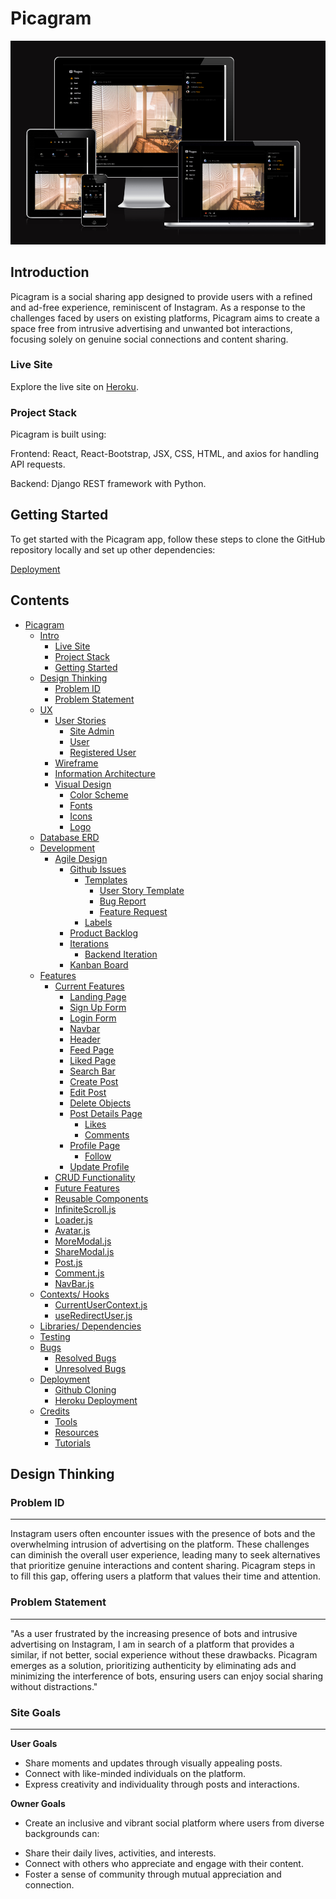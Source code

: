 # Picagram

![Picagram](README_images/responsive.png)

## Introduction

Picagram is a social sharing app designed to provide users with a refined and ad-free experience, reminiscent of Instagram. As a response to the challenges faced by users on existing platforms, Picagram aims to create a space free from intrusive advertising and unwanted bot interactions, focusing solely on genuine social connections and content sharing.

### Live Site

Explore the live site on [Heroku](#).

### Project Stack

Picagram is built using:

Frontend:
React, React-Bootstrap, JSX, CSS, HTML, and axios for handling API requests.

Backend:
Django REST framework with Python.

## Getting Started

To get started with the Picagram app, follow these steps to clone the GitHub repository locally and set up other dependencies:

[Deployment](#deployment)

## Contents

-   [Picagram](#picagram)
    -   [Intro](#intro)
        -   [Live Site](#live-site)
        -   [Project Stack](#project-stack)
        -   [Getting Started](#get-started)
    -   [Design Thinking](#design-thinking)
        -   [Problem ID](#problem-id)
        -   [Problem Statement](#problem-statement)
    -   [UX](#ux-user-experience-design)
        -   [User Stories](#user-stories)
            -   [Site Admin](#site-admin)
            -   [User](#user)
            -   [Registered User](#registered-user)
        -   [Wireframe](#wireframe)
        -   [Information Architecture](#information-architecture)
        -   [Visual Design](#visual-design)
            -   [Color Scheme](#color-scheme)
            -   [Fonts](#fonts)
            -   [Icons](#icons)
            -   [Logo](#logo)
    -   [Database ERD](#database-erd)
    -   [Development](#deployment)
        -   [Agile Design](#agile-design)
            -   [Github Issues](#github-issues)
                -   [Templates](#templates)
                    -   [User Story Template](#user-story-template)
                    -   [Bug Report](#bug-report)
                    -   [Feature Request](#feature-request)
                -   [Labels](#labels)
            -   [Product Backlog](#product-backlog)
            -   [Iterations](#iterations)
                -   [Backend Iteration](#backend-iteration)
            -   [Kanban Board](#kanban-board)
    -   [Features](#features)
        -   [Current Features](#current-features)
            -   [Landing Page](#landing-page)
            -   [Sign Up Form](#sign-up-form)
            -   [Login Form](#login-form)
            -   [Navbar](#navbar)
            -   [Header](#header)
            -   [Feed Page](#feed-page)
            -   [Liked Page](#liked-page)
            -   [Search Bar](#search-bar)
            -   [Create Post](#create-post-form)
            -   [Edit Post](#edit-post-form)
            -   [Delete Objects](#delete-objects)
            -   [Post Details Page](#post-details-page)
                -   [Likes](#liking)
                -   [Comments](#commenting)
            -   [Profile Page](#profile-page)
                -   [Follow](#follow)
            -   [Update Profile](#update-profile)
        -   [CRUD Functionality](#crud-functionality)
        -   [Future Features](#future-features)
        -   [Reusable Components](#reusable-components)
        -   [InfiniteScroll.js](#infinitescrolljs)
        -   [Loader.js](#loaderjs)
        -   [Avatar.js](#avatarjs)
        -   [MoreModal.js](#morenmodaljs)
        -   [ShareModal.js](#sharemodal.js)
        -   [Post.js](#postjs)
        -   [Comment.js](#commentjs)
        -   [NavBar.js](#navbarjs)
    -   [Contexts/ Hooks](#contexts-hooks)
        -   [CurrentUserContext.js](#currentusercontextjs)
        -   [useRedirectUser.js](#useredirectuserjs)
    -   [Libraries/ Dependencies](#libraries-and-dependencies)
    -   [Testing](testing.md)
    -   [Bugs](#bugs)
        -   [Resolved Bugs](#resolved-bugs)
        -   [Unresolved Bugs](#unresolved-bugs)
    -   [Deployment](#deployment)
        -   [Github Cloning](#github-cloning)
        -   [Heroku Deployment](#heroku-deployment)
    -   [Credits](#credits)
        -   [Tools](#tools)
        -   [Resources](#resources)
        -   [Tutorials](#tutorials)

## Design Thinking

### Problem ID

---

Instagram users often encounter issues with the presence of bots and the overwhelming intrusion of advertising on the platform. These challenges can diminish the overall user experience, leading many to seek alternatives that prioritize genuine interactions and content sharing. Picagram steps in to fill this gap, offering users a platform that values their time and attention.

### Problem Statement

---

"As a user frustrated by the increasing presence of bots and intrusive advertising on Instagram, I am in search of a platform that provides a similar, if not better, social experience without these drawbacks. Picagram emerges as a solution, prioritizing authenticity by eliminating ads and minimizing the interference of bots, ensuring users can enjoy social sharing without distractions."

### Site Goals

---

**User Goals**
- Share moments and updates through visually appealing posts.
- Connect with like-minded individuals on the platform.
- Express creativity and individuality through posts and interactions.

**Owner Goals**
+ Create an inclusive and vibrant social platform where users from diverse backgrounds can:
- Share their daily lives, activities, and interests.
- Connect with others who appreciate and engage with their content.
- Foster a sense of community through mutual appreciation and connection.
